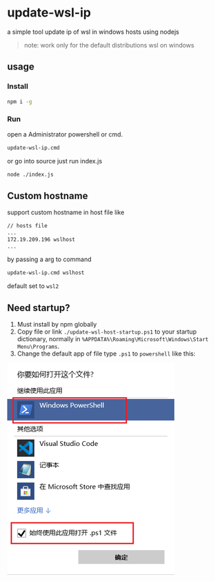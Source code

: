 # update-wsl-ip
a simple tool update ip of wsl in windows hosts using nodejs
> note: work only for the default distributions wsl on windows
## usage

### Install
```bash
npm i -g
```

### Run
open a Administrator powershell or cmd.    
```bash
update-wsl-ip.cmd
```
or go into source just run index.js
```bash
node ./index.js
```

## Custom hostname
support custom hostname in host file like
```
// hosts file
...
172.19.209.196 wslhost
...
```
by passing a arg to command

```bash
update-wsl-ip.cmd wslhost
```

default set to `wsl2`

## Need startup?
1. Must install by npm globally
2. Copy file or link `./update-wsl-host-startup.ps1` to your startup dictionary, normally in `%APPDATA%\Roaming\Microsoft\Windows\Start Menu\Programs`. 
3. Change the default app of file type `.ps1` to `powershell` like this:

![image-20201201142918085](README.assets/image-20201201142918085.png)